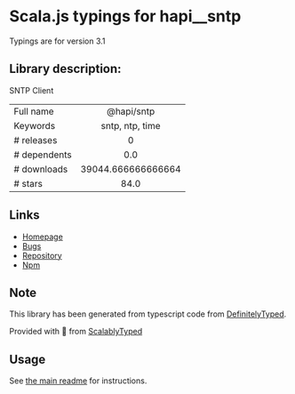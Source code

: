 
# Scala.js typings for hapi__sntp

Typings are for version 3.1

## Library description:
SNTP Client

|                    |                 |
| ------------------ | :-------------: |
| Full name          | @hapi/sntp |
| Keywords           | sntp, ntp, time |
| # releases         | 0 |
| # dependents       | 0.0 |
| # downloads        | 39044.666666666664 |
| # stars            | 84.0 |

## Links
- [Homepage](https://github.com/hapijs/sntp#readme)
- [Bugs](https://github.com/hapijs/sntp/issues)
- [Repository](https://github.com/hapijs/sntp)
- [Npm](https://www.npmjs.com/package/%40hapi%2Fsntp)
    


## Note
This library has been generated from typescript code from [DefinitelyTyped](https://definitelytyped.org).

Provided with :purple_heart: from [ScalablyTyped](https://github.com/oyvindberg/ScalablyTyped)

## Usage
See [the main readme](../../readme.md) for instructions.


